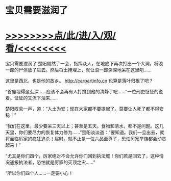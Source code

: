 # 宝贝需要滋润了

# <a href="https://github.com/aihcr/keda/issues/1">>>>>>>>>点/此/进/入/观/看/<<<<<<<<</a>

宝贝需要滋润了
楚阳黯然了一会，指挥众人，在地底下再次打出一个大洞，将浪一郎的尸体放了进去。然后将土掩埋上，就让浪一郎深深地呆在这里吧……

这里是西北，也是他的故乡。
http://carpartinfo.cn
也算是落叶归根了吧？

“首座埋得这么深……应该不会再有人打搅到他的清静了吧……”一位刑吏怔怔的说着。怔怔的又流下泪来……

楚阳叹息一声，道：“入土为安；现在大家都不要提起了。莫要让人死了都不得安稳！”

“我们在这里，最少要呆三天以上；甚至是五天。食物和清水，都不是问题。这几天里，你们要尽力的恢复体力修为……”楚阳淡淡道：“要知道。我们一旦出去，就将面临厉家的疯狂追杀！届时。就不止是一位六品至尊了，恐怕厉家举族都会动员起来！”

“尤其是你们四个，厉家绝对不会允许你们回到执法城！你们若是回去了，这种情况通报执法者，恐怕就是厉家的灭顶之灾……”

“所以你们四个人……一定要小心！
